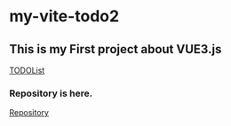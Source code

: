 # my-vite-todo2
 
## This is my First project about VUE3.js
[TODOList](https://chikarimo-tanaka-takaakis-projects.vercel.app/)

### Repository is here.
[Repository](https://github.com/chikarimo/chikarimo.git)
